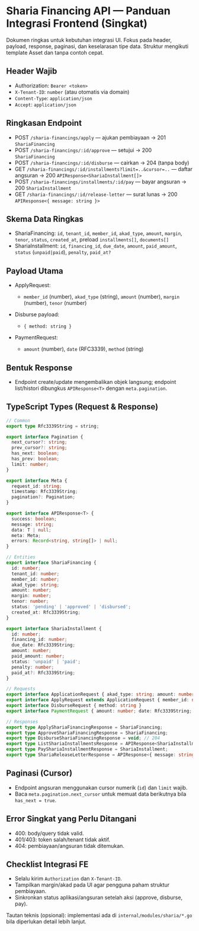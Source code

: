 # Sharia Financing API — Panduan Integrasi Frontend (Singkat)

Dokumen ringkas untuk kebutuhan integrasi UI. Fokus pada header, payload, response, paginasi, dan keselarasan tipe data. Struktur mengikuti template Asset dan tanpa contoh cepat.

## Header Wajib

- Authorization: `Bearer <token>`
- `X-Tenant-ID`: `number` (atau otomatis via domain)
- `Content-Type`: `application/json`
- `Accept`: `application/json`

## Ringkasan Endpoint

- POST `/sharia-financings/apply` — ajukan pembiayaan → 201 `ShariaFinancing`
- POST `/sharia-financings/:id/approve` — setujui → 200 `ShariaFinancing`
- POST `/sharia-financings/:id/disburse` — cairkan → 204 (tanpa body)
- GET `/sharia-financings/:id/installments?limit=..&cursor=..` — daftar angsuran → 200 `APIResponse<ShariaInstallment[]>`
- POST `/sharia-financings/installments/:id/pay` — bayar angsuran → 200 `ShariaInstallment`
- GET `/sharia-financings/:id/release-letter` — surat lunas → 200 `APIResponse<{ message: string }>`

## Skema Data Ringkas

- ShariaFinancing: `id`, `tenant_id`, `member_id`, `akad_type`, `amount`, `margin`, `tenor`, `status`, `created_at`, preload `installments[]`, `documents[]`
- ShariaInstallment: `id`, `financing_id`, `due_date`, `amount`, `paid_amount`, `status` (`unpaid|paid`), `penalty`, `paid_at?`

## Payload Utama

- ApplyRequest:
  - `member_id` (number), `akad_type` (string), `amount` (number), `margin` (number), `tenor` (number)

- Disburse payload:
  - `{ method: string }`

- PaymentRequest:
  - `amount` (number), `date` (RFC3339), `method` (string)

## Bentuk Response

- Endpoint create/update mengembalikan objek langsung; endpoint list/histori dibungkus `APIResponse<T>` dengan `meta.pagination`.

## TypeScript Types (Request & Response)

```ts
// Common
export type Rfc3339String = string;

export interface Pagination {
  next_cursor?: string;
  prev_cursor?: string;
  has_next: boolean;
  has_prev: boolean;
  limit: number;
}

export interface Meta {
  request_id: string;
  timestamp: Rfc3339String;
  pagination?: Pagination;
}

export interface APIResponse<T> {
  success: boolean;
  message: string;
  data: T | null;
  meta: Meta;
  errors: Record<string, string[]> | null;
}

// Entities
export interface ShariaFinancing {
  id: number;
  tenant_id: number;
  member_id: number;
  akad_type: string;
  amount: number;
  margin: number;
  tenor: number;
  status: 'pending' | 'approved' | 'disbursed';
  created_at: Rfc3339String;
}

export interface ShariaInstallment {
  id: number;
  financing_id: number;
  due_date: Rfc3339String;
  amount: number;
  paid_amount: number;
  status: 'unpaid' | 'paid';
  penalty: number;
  paid_at?: Rfc3339String;
}

// Requests
export interface ApplicationRequest { akad_type: string; amount: number; margin: number; tenor: number }
export interface ApplyRequest extends ApplicationRequest { member_id: number }
export interface DisburseRequest { method: string }
export interface PaymentRequest { amount: number; date: Rfc3339String; method: string }

// Responses
export type ApplyShariaFinancingResponse = ShariaFinancing;
export type ApproveShariaFinancingResponse = ShariaFinancing;
export type DisburseShariaFinancingResponse = void; // 204
export type ListShariaInstallmentsResponse = APIResponse<ShariaInstallment[]>;
export type PayShariaInstallmentResponse = ShariaInstallment;
export type ShariaReleaseLetterResponse = APIResponse<{ message: string }>;
```

## Paginasi (Cursor)

- Endpoint angsuran menggunakan cursor numerik (`id`) dan `limit` wajib.
- Baca `meta.pagination.next_cursor` untuk memuat data berikutnya bila `has_next = true`.

## Error Singkat yang Perlu Ditangani

- 400: body/query tidak valid.
- 401/403: token salah/tenant tidak aktif.
- 404: pembiayaan/angsuran tidak ditemukan.

## Checklist Integrasi FE

- Selalu kirim `Authorization` dan `X-Tenant-ID`.
- Tampilkan margin/akad pada UI agar pengguna paham struktur pembiayaan.
- Sinkronkan status aplikasi/angsuran setelah aksi (approve, disburse, pay).

Tautan teknis (opsional): implementasi ada di `internal/modules/sharia/*.go` bila diperlukan detail lebih lanjut.
